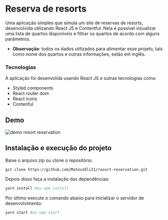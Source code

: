 # Reserva de resorts

Uma aplicação simples que simula um site de reservas de resorts, desenvolvida utilizando React JS e Contentful. Nela é possível vizualizar uma lista de quartos disponíveis e filtrar os quartos de acordo com alguns parâmetros.

- **Observação**: todos os dados utilizados para alimentar esse projeto, tais como nome dos quartos e outras informações, estão em inglês.

### Tecnologias

A aplicação foi desenvolida usando React JS e outras tecnologias como:

- Styled components
- React router dom
- React icons
- Contenful

## Demo

![demo resort reservation](src/assets/demo/resort-reservation.gif)

## Instalação e execução do projeto

Baixe o arquivo zip ou clone o repositório:

```
git clone https://github.com/MateusOli21/resort-reservation.git
```

Depois disso faça a instalação das dependências:

```bash
yarn install #ou npm install
```

Por último execute o comando abaixo para inicializar o servidor de desenvolvimento:

```bash
yarn start #ou npm start
```

